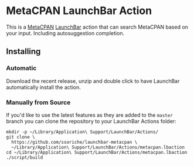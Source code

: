 # MetaCPAN LaunchBar Action

This is a [MetaCPAN](https://metacpan.org)
[LaunchBar](https://www.obdev.at/products/launchbar) action that can search
MetaCPAN based on your input. Including autosuggestion completion.

## Installing

### Automatic

Download the recent release, unzip and double click to have LaunchBar
automatically install the action.

### Manually from Source

If you'd like to use the latest features as they are added to the `master`
branch you can clone the repository to your LaunchBar Actions folder:

```
mkdir -p ~/Library/Application\ Support/LaunchBar/Actions/
git clone \
  https://github.com/ssoriche/launchbar-metacpan \
  ~/Library/Application\ Support/LaunchBar/Actions/metacpan.lbaction
cd ~/Library/Application\ Support/LaunchBar/Actions/metacpan.lbaction
./script/build
```
